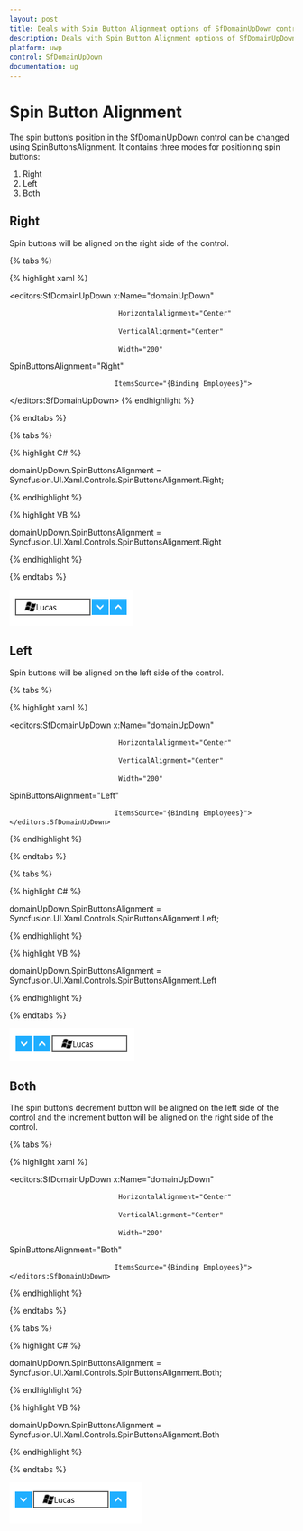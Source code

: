 ```yaml
---
layout: post
title: Deals with Spin Button Alignment options of SfDomainUpDown control for UWP
description: Deals with Spin Button Alignment options of SfDomainUpDown control for UWP
platform: uwp
control: SfDomainUpDown
documentation: ug
---
```


# Spin Button Alignment

The spin button’s position in the SfDomainUpDown control can be changed using SpinButtonsAlignment. It contains three modes for positioning spin buttons:

1. Right
2. Left
3. Both



## Right

Spin buttons will be aligned on the right side of the control.

{% tabs %}

{% highlight xaml %}



<editors:SfDomainUpDown x:Name="domainUpDown"

                               HorizontalAlignment="Center"

                               VerticalAlignment="Center"

                               Width="200" 

SpinButtonsAlignment="Right"

                              ItemsSource="{Binding Employees}">

 </editors:SfDomainUpDown>
{% endhighlight %}

{% endtabs %}

{% tabs %}

{% highlight C# %}

domainUpDown.SpinButtonsAlignment = Syncfusion.UI.Xaml.Controls.SpinButtonsAlignment.Right;

{% endhighlight %}

{% highlight VB %}

domainUpDown.SpinButtonsAlignment = Syncfusion.UI.Xaml.Controls.SpinButtonsAlignment.Right

{% endhighlight %}

{% endtabs %}

![](Features_images/Features_img3.png)



## Left

Spin buttons will be aligned on the left side of the control.

{% tabs %}

{% highlight xaml %}



<editors:SfDomainUpDown x:Name="domainUpDown"

                               HorizontalAlignment="Center"

                               VerticalAlignment="Center"

                               Width="200" 

SpinButtonsAlignment="Left"

                              ItemsSource="{Binding Employees}">        </editors:SfDomainUpDown>

{% endhighlight %}

{% endtabs %}

{% tabs %}

{% highlight C# %}

domainUpDown.SpinButtonsAlignment = Syncfusion.UI.Xaml.Controls.SpinButtonsAlignment.Left;

{% endhighlight %}

{% highlight VB %}

domainUpDown.SpinButtonsAlignment = Syncfusion.UI.Xaml.Controls.SpinButtonsAlignment.Left

{% endhighlight %}

{% endtabs %}

![](Features_images/Features_img4.png)



## Both

The spin button’s decrement button will be aligned on the left side of the control and the increment button will be aligned on the right side of the control.

{% tabs %}

{% highlight xaml %}

<editors:SfDomainUpDown x:Name="domainUpDown"

                               HorizontalAlignment="Center"

                               VerticalAlignment="Center"

                               Width="200" 

SpinButtonsAlignment="Both"

                              ItemsSource="{Binding Employees}">        </editors:SfDomainUpDown>          

{% endhighlight %}

{% endtabs %}

{% tabs %}

{% highlight C# %}

domainUpDown.SpinButtonsAlignment = Syncfusion.UI.Xaml.Controls.SpinButtonsAlignment.Both;

{% endhighlight %}

{% highlight VB %}

domainUpDown.SpinButtonsAlignment = Syncfusion.UI.Xaml.Controls.SpinButtonsAlignment.Both

{% endhighlight %}

{% endtabs %}

![](Features_images/Features_img5.png)